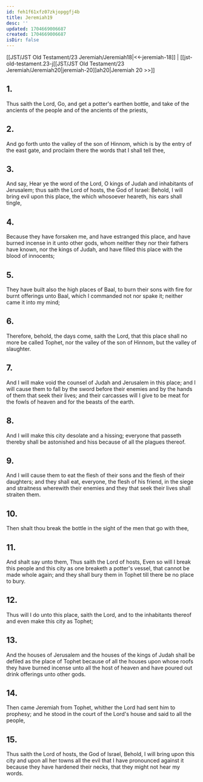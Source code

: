 ```yaml
---
id: feh1f61xfz07zkjopggfj4b
title: Jeremiah19
desc: ''
updated: 1704669006687
created: 1704669006687
isDir: false
---
```

[[JST/JST Old Testament/23 Jeremiah/Jeremiah18|<<-jeremiah-18]] | [[jst-old-testament.23-j[[JST/JST Old Testament/23 Jeremiah/Jeremiah20|jeremiah-20]]ah20|Jeremiah 20 >>]]
## 1.
Thus saith the Lord, Go, and get a potter\'s earthen bottle, and take of the ancients of the people and of the ancients of the priests,
## 2.
And go forth unto the valley of the son of Hinnom, which is by the entry of the east gate, and proclaim there the words that I shall tell thee,
## 3.
And say, Hear ye the word of the Lord, O kings of Judah and inhabitants of Jerusalem; thus saith the Lord of hosts, the God of Israel: Behold, I will bring evil upon this place, the which whosoever heareth, his ears shall tingle,
## 4.
Because they have forsaken me, and have estranged this place, and have burned incense in it unto other gods, whom neither they nor their fathers have known, nor the kings of Judah, and have filled this place with the blood of innocents;
## 5.
They have built also the high places of Baal, to burn their sons with fire for burnt offerings unto Baal, which I commanded not nor spake it; neither came it into my mind;
## 6.
Therefore, behold, the days come, saith the Lord, that this place shall no more be called Tophet, nor the valley of the son of Hinnom, but the valley of slaughter.
## 7.
And I will make void the counsel of Judah and Jerusalem in this place; and I will cause them to fall by the sword before their enemies and by the hands of them that seek their lives; and their carcasses will I give to be meat for the fowls of heaven and for the beasts of the earth.
## 8.
And I will make this city desolate and a hissing; everyone that passeth thereby shall be astonished and hiss because of all the plagues thereof.
## 9.
And I will cause them to eat the flesh of their sons and the flesh of their daughters; and they shall eat, everyone, the flesh of his friend, in the siege and straitness wherewith their enemies and they that seek their lives shall straiten them.
## 10.
Then shalt thou break the bottle in the sight of the men that go with thee,
## 11.
And shalt say unto them, Thus saith the Lord of hosts, Even so will I break this people and this city as one breaketh a potter\'s vessel, that cannot be made whole again; and they shall bury them in Tophet till there be no place to bury.
## 12.
Thus will I do unto this place, saith the Lord, and to the inhabitants thereof and even make this city as Tophet;
## 13.
And the houses of Jerusalem and the houses of the kings of Judah shall be defiled as the place of Tophet because of all the houses upon whose roofs they have burned incense unto all the host of heaven and have poured out drink offerings unto other gods.
## 14.
Then came Jeremiah from Tophet, whither the Lord had sent him to prophesy; and he stood in the court of the Lord\'s house and said to all the people,
## 15.
Thus saith the Lord of hosts, the God of Israel, Behold, I will bring upon this city and upon all her towns all the evil that I have pronounced against it because they have hardened their necks, that they might not hear my words.

